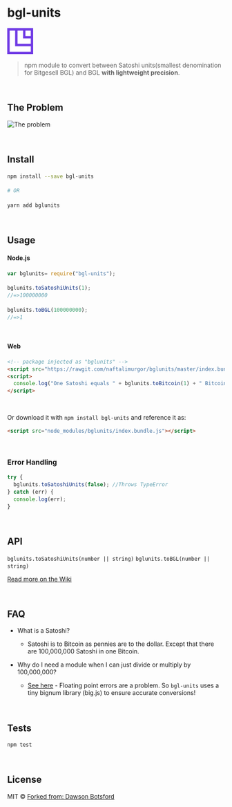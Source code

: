 # bgl-units
<img src="Icon.png" style="height: 60px;"/>

> npm module to convert between Satoshi units(smallest denomination for Bitgesell BGL) and BGL <b>with lightweight precision</b>.

<br>

## The Problem

![The problem](http://i.imgur.com/H1Ck3bF.png)

<br>

## Install

```bash
npm install --save bgl-units

# OR

yarn add bglunits
```

<br>

## Usage

#### Node.js

```js
var bglunits= require("bgl-units");

bglunits.toSatoshiUnits(1);
//=>100000000

bglunits.toBGL(100000000);
//=>1
```

<br>

#### Web

```html
<!-- package injected as "bglunits" -->
<script src="https://rawgit.com/naftalimurgor/bglunits/master/index.bundle.js"></script>
<script>
  console.log("One Satoshi equals " + bglunits.toBitcoin(1) + " Bitcoin");
</script>
```

<br>

Or download it with `npm install bgl-units` and reference it as:

```html
<script src="node_modules/bglunits/index.bundle.js"></script>
```

<br>

### Error Handling

```javascript
try {
  bglunits.toSatoshiUnits(false); //Throws TypeError
} catch (err) {
  console.log(err);
}
```

<br>

## API

`bglunits.toSatoshiUnits(number || string)`
`bglunits.toBGL(number || string)`

[Read more on the Wiki](https://github.com/dawsonbotsford/bglunits/blob/master/wiki/index.md)

<br>

## FAQ

- What is a Satoshi?

  - Satoshi is to Bitcoin as pennies are to the dollar. Except that there are 100,000,000 Satoshi in one Bitcoin.

- Why do I need a module when I can just divide or multiply by 100,000,000?
  - [See here](http://repl.it/zlF/4) - Floating point errors are a problem. So `bgl-units` uses a tiny bignum library (big.js) to ensure accurate conversions!

<br>

## Tests

```bash
npm test
```

<br>

## License

MIT © [Forked from: Dawson Botsford](https://dawsbot.com)
